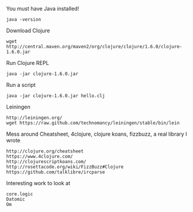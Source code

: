 You must have Java installed!
````
java -version
````

Download Clojure
````
wget http://central.maven.org/maven2/org/clojure/clojure/1.6.0/clojure-1.6.0.jar
````

Run Clojure REPL
````
java -jar clojure-1.6.0.jar
````

Run a script
````
java -jar clojure-1.6.0.jar hello.clj
````

Leiningen
````
http://leiningen.org/
wget https://raw.github.com/technomancy/leiningen/stable/bin/lein
````

Mess around Cheatsheet, 4clojure, clojure koans, fizzbuzz, a real library I wrote
````
http://clojure.org/cheatsheet
https://www.4clojure.com/
http://clojurescriptkoans.com/
http://rosettacode.org/wiki/FizzBuzz#Clojure
https://github.com/talklibre/ircparse
````

Interesting work to look at
````
core.logic
Datomic
Om
````

